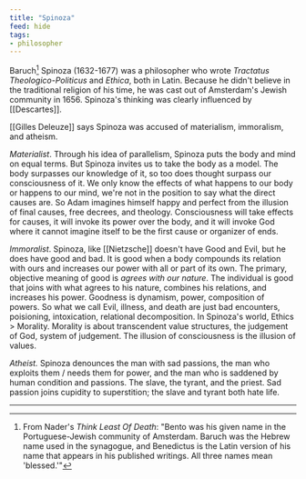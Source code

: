 ```yaml
---
title: "Spinoza"
feed: hide
tags:
- philosopher
---
```


Baruch[^names] Spinoza (1632-1677) was a philosopher who wrote _Tractatus Theologico-Politicus_ and _Ethica_, both in Latin. Because he didn't believe in the traditional religion of his time, he was cast out of Amsterdam's Jewish community in 1656. Spinoza's thinking was clearly influenced by [[Descartes]]. 


[[Gilles Deleuze]] says Spinoza was accused of materialism, immoralism, and atheism.  

_Materialist_. Through his idea of parallelism, Spinoza puts the body and mind on equal terms. But Spinoza invites us to take the body as a model. The body surpasses our knowledge of it, so too does thought surpass our consciousness of it. We only know the effects of what happens to our body or happens to our mind, we're not in the position to say what the direct causes are. So Adam imagines himself happy and perfect from the illusion of final causes, free decrees, and theology. Consciousness will take effects for causes, it will invoke its power over the body, and it will invoke God where it cannot imagine itself to be the first cause or organizer of ends. 

_Immoralist_. Spinoza, like [[Nietzsche]] doesn't have Good and Evil, but he does have good and bad. It is good when a body compounds its relation with ours and increases our power with all or part of its own. The primary, objective meaning of good is _agrees with our nature_. The individual is good that joins with what agrees to his nature, combines his relations, and increases his power. Goodness is dynamism, power, composition of powers. So what we call Evil, illness, and death are just bad encounters, poisioning, intoxication, relational decomposition. In Spinoza's world, Ethics > Morality. Morality is about transcendent value structures, the judgement of God, system of judgement. The illusion of consciousness is the illusion of values. 

_Atheist._ Spinoza denounces the man with sad passions, the man who exploits them / needs them for power, and the man who is saddened by human condition and passions. The slave, the tyrant, and the priest. Sad passion joins cupidity to superstition; the slave and tyrant both hate life. 


---

[^names]: From Nader's _Think Least Of Death_: "Bento was his given name in the Portuguese-Jewish community of Amsterdam. Baruch was the Hebrew name used in the synagogue, and Benedictus is the Latin version of his name that appears in his published writings. All three names mean 'blessed.'"
